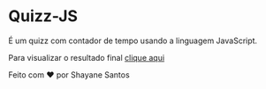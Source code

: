 # Quizz-JS
É um quizz com contador de tempo usando a linguagem JavaScript. 

Para visualizar o resultado final <a href= "https://shayane1.github.io/Quizz-JS/index.html" target="_blank"> clique aqui </a>

 Feito com ❤️ por Shayane Santos
